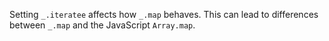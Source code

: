 Setting `_.iteratee` affects how `_.map` behaves. This can lead to differences between `_.map` and the JavaScript `Array.map`.